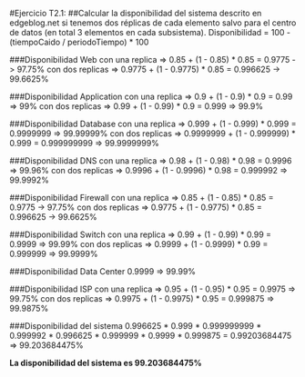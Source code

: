 #Ejercicio T2.1: 
##Calcular la disponibilidad del sistema descrito en edgeblog.net si tenemos dos réplicas de cada elemento salvo para el centro de datos (en total 3 elementos en cada subsistema).
Disponibilidad = 100 - (tiempoCaido / periodoTiempo) * 100

###Disponibilidad Web
con una replica => 0.85 + (1 - 0.85) * 0.85 = 0.9775 -> 97.75% 
con dos replicas => 0.9775 + (1 - 0.9775) * 0.85 = 0.996625 -> 99.6625%

###Disponibilidad Application
con una replica => 0.9 + (1 - 0.9) * 0.9 = 0.99 => 99%
con dos replicas => 0.99 + (1 - 0.99) * 0.9 = 0.999 => 99.9%

###Disponibilidad Database
con una replica => 0.999 + (1 - 0.999) * 0.999 = 0.9999999 => 99.99999%
con dos replicas => 0.9999999 + (1 - 0.999999) * 0.999 = 0.999999999 => 99.9999999%

###Disponibilidad DNS
con una replica => 0.98 + (1 - 0.98) * 0.98 = 0.9996 => 99.96%
con dos replicas => 0.9996 + (1 - 0.9996) * 0.98 = 0.999992 => 99.9992%

###Disponibilidad Firewall
con una replica => 0.85 + (1 - 0.85) * 0.85 = 0.9775 -> 97.75% 
con dos replicas => 0.9775 + (1 - 0.9775) * 0.85 = 0.996625 -> 99.6625%

###Disponibilidad Switch
con una replica => 0.99 + (1 - 0.99) * 0.99 = 0.9999 => 99.99%
con dos replicas => 0.9999 + (1 - 0.9999) * 0.99 = 0.999999 => 99.9999%

###Disponibilidad Data Center
0.9999 => 99.99%

###Disponibilidad ISP
con una replica => 0.95 + (1 - 0.95) * 0.95 = 0.9975 => 99.75%
con dos replicas => 0.9975 + (1 - 0.9975) * 0.95 = 0.999875 => 99.9875%

###Disponibilidad del sistema
0.996625 * 0.999 * 0.999999999 * 0.999992 * 0.996625 * 0.999999 * 0.9999 * 0.999875 = 0.99203684475 => 99.203684475%

**La disponibilidad del sistema es 99.203684475%**